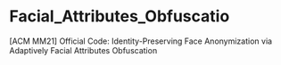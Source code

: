 # Facial_Attributes_Obfuscatio
[ACM MM21] Official Code: Identity-Preserving Face Anonymization via Adaptively Facial Attributes Obfuscation
